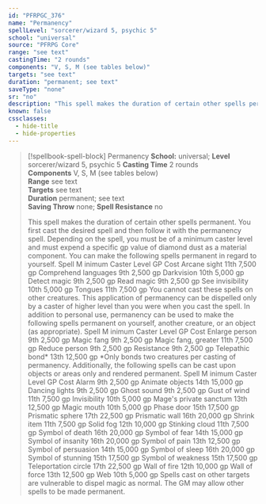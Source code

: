 ```yaml
---
id: "PFRPGC_376"
name: "Permanency"
spellLevel: "sorcerer/wizard 5, psychic 5"
school: "universal"
source: "PFRPG Core"
range: "see text"
castingTime: "2 rounds"
components: "V, S, M (see tables below)"
targets: "see text"
duration: "permanent; see text"
saveType: "none"
sr: "no"
description: "This spell makes the duration of certain other spells permanent. You first cast the desired spell and then follow it with the permanency spell. Depending on the spell, you must be of a minimum caster level and must expend a specific gp value of diamond dust as a material component. You can make the following spells permanent in regard to yourself. Spell M inimum Caster Level GP Cost Arcane sight 11th 7,500 gp Comprehend languages 9th 2,500 gp Darkvision 10th 5,000 gp Detect magic 9th 2,500 gp Read magic 9th 2,500 gp See invisibility 10th 5,000 gp Tongues 11th 7,500 gp You cannot cast these spells on other creatures. This application of permanency can be dispelled only by a caster of higher level than you were when you cast the spell. In addition to personal use, permanency can be used to make the following spells permanent on yourself, another creature, or an object (as appropriate). Spell M inimum Caster Level GP Cost Enlarge person 9th 2,500 gp Magic fang 9th 2,500 gp Magic fang, greater 11th 7,500 gp Reduce person 9th 2,500 gp Resistance 9th 2,500 gp Telepathic bond* 13th 12,500 gp *Only bonds two creatures per casting of permanency. Additionally, the following spells can be cast upon objects or areas only and rendered permanent. Spell M inimum Caster Level GP Cost Alarm 9th 2,500 gp Animate objects 14th 15,000 gp Dancing lights 9th 2,500 gp Ghost sound 9th 2,500 gp Gust of wind 11th 7,500 gp Invisibility 10th 5,000 gp Mage's private sanctum 13th 12,500 gp Magic mouth 10th 5,000 gp Phase door 15th 17,500 gp Prismatic sphere 17th 22,500 gp Prismatic wall 16th 20,000 gp Shrink item 11th 7,500 gp Solid fog 12th 10,000 gp Stinking cloud 11th 7,500 gp Symbol of death 16th 20,000 gp Symbol of fear 14th 15,000 gp Symbol of insanity 16th 20,000 gp Symbol of pain 13th 12,500 gp Symbol of persuasion 14th 15,000 gp Symbol of sleep 16th 20,000 gp Symbol of stunning 15th 17,500 gp Symbol of weakness 15th 17,500 gp Teleportation circle 17th 22,500 gp Wall of fire 12th 10,000 gp Wall of force 13th 12,500 gp Web 10th 5,000 gp Spells cast on other targets are vulnerable to dispel magic as normal. The GM may allow other spells to be made permanent."
known: false
cssclasses:
  - hide-title
  - hide-properties
---
```


> [!spellbook-spell-block] Permanency
> **School:** universal; **Level** sorcerer/wizard 5, psychic 5
> **Casting Time** 2 rounds  
> **Components** V, S, M (see tables below)  
> **Range** see text  
> **Targets** see text  
> **Duration** permanent; see text  
> **Saving Throw** none; **Spell Resistance** no
> 
> This spell makes the duration of certain other spells permanent. You first cast the desired spell and then follow it with the permanency spell. Depending on the spell, you must be of a minimum caster level and must expend a specific gp value of diamond dust as a material component. You can make the following spells permanent in regard to yourself. Spell M inimum Caster Level GP Cost Arcane sight 11th 7,500 gp Comprehend languages 9th 2,500 gp Darkvision 10th 5,000 gp Detect magic 9th 2,500 gp Read magic 9th 2,500 gp See invisibility 10th 5,000 gp Tongues 11th 7,500 gp You cannot cast these spells on other creatures. This application of permanency can be dispelled only by a caster of higher level than you were when you cast the spell. In addition to personal use, permanency can be used to make the following spells permanent on yourself, another creature, or an object (as appropriate). Spell M inimum Caster Level GP Cost Enlarge person 9th 2,500 gp Magic fang 9th 2,500 gp Magic fang, greater 11th 7,500 gp Reduce person 9th 2,500 gp Resistance 9th 2,500 gp Telepathic bond* 13th 12,500 gp *Only bonds two creatures per casting of permanency. Additionally, the following spells can be cast upon objects or areas only and rendered permanent. Spell M inimum Caster Level GP Cost Alarm 9th 2,500 gp Animate objects 14th 15,000 gp Dancing lights 9th 2,500 gp Ghost sound 9th 2,500 gp Gust of wind 11th 7,500 gp Invisibility 10th 5,000 gp Mage's private sanctum 13th 12,500 gp Magic mouth 10th 5,000 gp Phase door 15th 17,500 gp Prismatic sphere 17th 22,500 gp Prismatic wall 16th 20,000 gp Shrink item 11th 7,500 gp Solid fog 12th 10,000 gp Stinking cloud 11th 7,500 gp Symbol of death 16th 20,000 gp Symbol of fear 14th 15,000 gp Symbol of insanity 16th 20,000 gp Symbol of pain 13th 12,500 gp Symbol of persuasion 14th 15,000 gp Symbol of sleep 16th 20,000 gp Symbol of stunning 15th 17,500 gp Symbol of weakness 15th 17,500 gp Teleportation circle 17th 22,500 gp Wall of fire 12th 10,000 gp Wall of force 13th 12,500 gp Web 10th 5,000 gp Spells cast on other targets are vulnerable to dispel magic as normal. The GM may allow other spells to be made permanent.